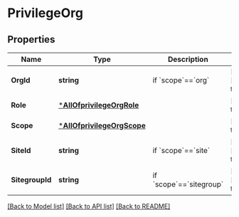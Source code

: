 # PrivilegeOrg

## Properties
Name | Type | Description | Notes
------------ | ------------- | ------------- | -------------
**OrgId** | **string** | if &#x60;scope&#x60;&#x3D;&#x3D;&#x60;org&#x60; | [optional] [default to null]
**Role** | [***AllOfprivilegeOrgRole**](AllOfprivilegeOrgRole.md) |  | [default to null]
**Scope** | [***AllOfprivilegeOrgScope**](AllOfprivilegeOrgScope.md) |  | [default to null]
**SiteId** | **string** | if &#x60;scope&#x60;&#x3D;&#x3D;&#x60;site&#x60; | [optional] [default to null]
**SitegroupId** | **string** | if &#x60;scope&#x60;&#x3D;&#x3D;&#x60;sitegroup&#x60; | [optional] [default to null]

[[Back to Model list]](../README.md#documentation-for-models) [[Back to API list]](../README.md#documentation-for-api-endpoints) [[Back to README]](../README.md)

